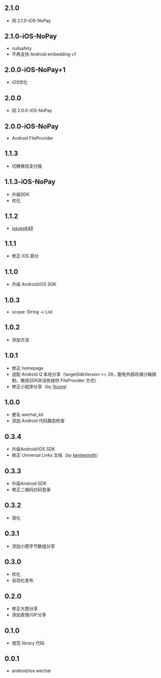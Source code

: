 ## 2.1.0

* 同 2.1.0-iOS-NoPay

## 2.1.0-iOS-NoPay

* nullsafety
* 不再支持 Android embedding v1

## 2.0.0-iOS-NoPay+1

* iOS优化

## 2.0.0

* 同 2.0.0-iOS-NoPay

## 2.0.0-iOS-NoPay

* Android FileProvider

## 1.1.3

* 切换微信支付版

## 1.1.3-iOS-NoPay

* 升级SDK
* 优化

## 1.1.2

* [issues#49](https://github.com/rxreader/wechat_kit/issues/49)

## 1.1.1

* 修正 iOS 部分

## 1.1.0

* 升级 Android/iOS SDK

## 1.0.3

* scope: String -> List<String>

## 1.0.2

* 添加方法

## 1.0.1

* 修正 homepage
* 适配 Android Q 本地分享（targetSdkVersion >= 29，豁免外部存储沙箱限制，微信SDK并没有提供 FileProvider 方式）
* 修正小程序分享（by [Ycong](https://github.com/Ycong)）

## 1.0.0

* 更名 wechat_kit
* 添加 Android 代码静态检查

## 0.3.4

* 升级Android/iOS SDK
* 修正 Universal Links 文档（by [kenleemyth](https://github.com/kenleemyth)）

## 0.3.3

* 升级Android SDK
* 修正二维码扫码登录

## 0.3.2

* 简化

## 0.3.1

* 添加小图字节数组分享

## 0.3.0

* 优化
* 自动化发布

## 0.2.0

* 修正大图分享
* 添加表情/GIF分享

## 0.1.0

* 规范 library 代码

## 0.0.1

* android/ios wechat
